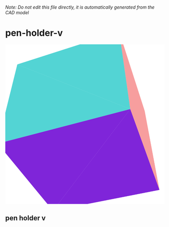 ###### Note: Do not edit this file directly, it is automatically generated from the CAD model

# pen-holder-v

![](/project.svg)

## pen holder v



